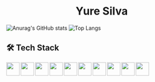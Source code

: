 <h1 align="center">Yure Silva</h1>

![Anurag's GitHub stats](https://github-readme-stats.vercel.app/api?username=Yure7S&show_icons=true&theme=highcontrast&include_all_commits&hide_title=true&card_width=350)
![Top Langs](https://github-readme-stats.vercel.app/api/top-langs/?username=Yure7S&hide_progress=false&theme=highcontrast&layout=compact&card_width=370)


## 🛠 Tech Stack
<img align="left" width="35px" src="https://cdn.jsdelivr.net/gh/devicons/devicon/icons/typescript/typescript-original.svg" />    
<img align="left" width="35px" src="https://cdn.jsdelivr.net/gh/devicons/devicon/icons/html5/html5-original.svg" />
<img align="left" width="35px" src="https://cdn.jsdelivr.net/gh/devicons/devicon/icons/css3/css3-original.svg" />
<img align="left" width="35px" src="https://cdn.jsdelivr.net/gh/devicons/devicon/icons/angularjs/angularjs-plain.svg" />
<img align="left" width="35px" src="https://cdn.jsdelivr.net/gh/devicons/devicon/icons/react/react-original.svg" />
<img align="left" width="35px" src="https://cdn.jsdelivr.net/gh/devicons/devicon/icons/git/git-original.svg" />
<img align="left" width="35px" src="https://cdn.jsdelivr.net/gh/devicons/devicon/icons/dot-net/dot-net-original.svg" />
<img align="left" width="35px" src="https://cdn.jsdelivr.net/gh/devicons/devicon/icons/csharp/csharp-original.svg" />
<img align="left" width="35px" src="https://img.icons8.com/?size=512&id=laYYF3dV0Iew&format=png" />
<img align="left" width="35px" src="https://cdn.jsdelivr.net/gh/devicons/devicon/icons/visualstudio/visualstudio-plain.svg" />
          



          
                   
